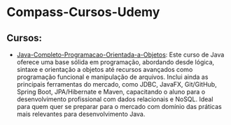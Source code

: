 # Compass-Cursos-Udemy

## Cursos: 

* [Java-Completo-Programacao-Orientada-a-Objetos](https://github.com/JPonchiroli/Compass-Cursos-Udemy/tree/main/Java-Completo-Programacao-Orientada-a-Objetos): Este curso de Java oferece uma base sólida em programação, abordando desde lógica, sintaxe e orientação a objetos até recursos avançados como programação funcional e manipulação de arquivos. Inclui ainda as principais ferramentas do mercado, como JDBC, JavaFX, Git/GitHub, Spring Boot, JPA/Hibernate e Maven, capacitando o aluno para o desenvolvimento profissional com dados relacionais e NoSQL. Ideal para quem quer se preparar para o mercado com domínio das práticas mais relevantes para desenvolvimento Java.
